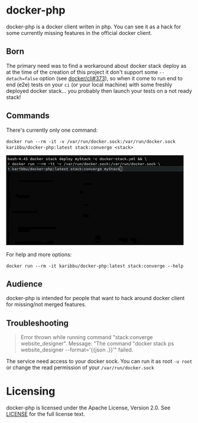 docker-php
==========

docker-php is a docker client writen in php. You can see it as a hack for some currently missing features in the official docker client.

## Born

The primary need was to find a workaround about docker stack deploy as at the time of the creation of this project it don't support some `--detach=false` option (see [docker/cli#373](https://github.com/docker/cli/issues/373)), so when it come to run end to end (e2e) tests on your `ci` (or your local machine) with some freshly deployed docker stack... you probably then launch your tests on a not ready stack!

## Commands

There's currently only one command:
```shell
docker run --rm -it -v /var/run/docker.sock:/var/run/docker.sock karibbu/docker-php:latest stack:converge <stack>
```

![stack converge demo](./demo/stack-converge.demo.gif)

For help and more options:
```shell
docker run --rm -it karibbu/docker-php:latest stack:converge --help
```

## Audience

docker-php is intended for people that want to hack around docker client for missing/not merged features.

## Troubleshooting

> Error thrown while running command "stack:converge website_designer". Message: "The command "docker stack ps website_designer --format='{{json .}}'" failed.

The service need access to your docker sock. You can run it as root `-u root` or change the read permission of your `/var/run/docker.sock`

Licensing
=========

docker-php is licensed under the Apache License, Version 2.0. See [LICENSE](https://github.com/karibbu/docker-php/blob/master/LICENSE) for the full license text.

